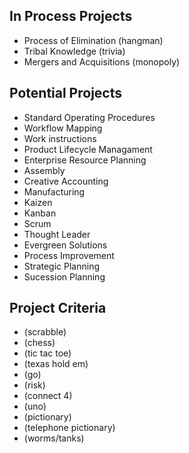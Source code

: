 ## In Process Projects
- Process of Elimination (hangman)
- Tribal Knowledge (trivia)
- Mergers and Acquisitions (monopoly)

## Potential Projects
- Standard Operating Procedures
- Workflow Mapping
- Work instructions
- Product Lifecycle Managament
- Enterprise Resource Planning
- Assembly
- Creative Accounting
- Manufacturing
- Kaizen
- Kanban
- Scrum
- Thought Leader
- Evergreen Solutions
- Process Improvement
- Strategic Planning
- Sucession Planning

## Project Criteria
- (scrabble)
- (chess)
- (tic tac toe)
- (texas hold em)
- (go)
- (risk)
- (connect 4)
- (uno)
- (pictionary)
- (telephone pictionary)
- (worms/tanks)

